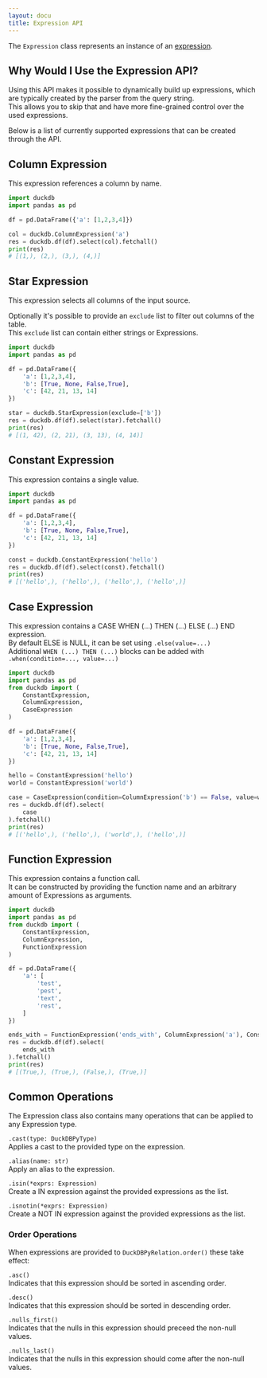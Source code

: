 ```yaml
---
layout: docu
title: Expression API
---
```


The `Expression` class represents an instance of an [expression](../../sql/expressions/overview).

## Why Would I Use the Expression API?

Using this API makes it possible to dynamically build up expressions, which are typically created by the parser from the query string.  
This allows you to skip that and have more fine-grained control over the used expressions.

Below is a list of currently supported expressions that can be created through the API.  

## Column Expression

This expression references a column by name.

```py
import duckdb
import pandas as pd

df = pd.DataFrame({'a': [1,2,3,4]})

col = duckdb.ColumnExpression('a')
res = duckdb.df(df).select(col).fetchall()
print(res)
# [(1,), (2,), (3,), (4,)]
```

## Star Expression

This expression selects all columns of the input source.  

Optionally it's possible to provide an `exclude` list to filter out columns of the table.  
This `exclude` list can contain either strings or Expressions.

```py
import duckdb
import pandas as pd

df = pd.DataFrame({
	'a': [1,2,3,4],
	'b': [True, None, False,True],
	'c': [42, 21, 13, 14]
})

star = duckdb.StarExpression(exclude=['b'])
res = duckdb.df(df).select(star).fetchall()
print(res)
# [(1, 42), (2, 21), (3, 13), (4, 14)]
```

## Constant Expression

This expression contains a single value.  

```py
import duckdb
import pandas as pd

df = pd.DataFrame({
	'a': [1,2,3,4],
	'b': [True, None, False,True],
	'c': [42, 21, 13, 14]
})

const = duckdb.ConstantExpression('hello')
res = duckdb.df(df).select(const).fetchall()
print(res)
# [('hello',), ('hello',), ('hello',), ('hello',)]
```

## Case Expression

This expression contains a CASE WHEN (...) THEN (...) ELSE (...) END expression.  
By default ELSE is NULL, it can be set using `.else(value=...)`  
Additional `WHEN (...) THEN (...)` blocks can be added with `.when(condition=..., value=...)`

```py
import duckdb
import pandas as pd
from duckdb import (
    ConstantExpression,
    ColumnExpression,
    CaseExpression
)

df = pd.DataFrame({
    'a': [1,2,3,4],
    'b': [True, None, False,True],
    'c': [42, 21, 13, 14]
})

hello = ConstantExpression('hello')
world = ConstantExpression('world')

case = CaseExpression(condition=ColumnExpression('b') == False, value=world).otherwise(hello)
res = duckdb.df(df).select(
    case
).fetchall()
print(res)
# [('hello',), ('hello',), ('world',), ('hello',)]
```

## Function Expression

This expression contains a function call.  
It can be constructed by providing the function name and an arbitrary amount of Expressions as arguments.

```py
import duckdb
import pandas as pd
from duckdb import (
    ConstantExpression,
    ColumnExpression,
    FunctionExpression
)

df = pd.DataFrame({
    'a': [
        'test',
        'pest',
        'text',
        'rest',
    ]
})

ends_with = FunctionExpression('ends_with', ColumnExpression('a'), ConstantExpression('est'))
res = duckdb.df(df).select(
    ends_with
).fetchall()
print(res)
# [(True,), (True,), (False,), (True,)]
```

## Common Operations

The Expression class also contains many operations that can be applied to any Expression type.  

`.cast(type: DuckDBPyType)`  
Applies a cast to the provided type on the expression.

`.alias(name: str)`  
Apply an alias to the expression.

`.isin(*exprs: Expression)`  
Create a IN expression against the provided expressions as the list.

`.isnotin(*exprs: Expression)`  
Create a NOT IN expression against the provided expressions as the list.

### Order Operations

When expressions are provided to `DuckDBPyRelation.order()` these take effect:

`.asc()`  
Indicates that this expression should be sorted in ascending order.

`.desc()`  
Indicates that this expression should be sorted in descending order.

`.nulls_first()`  
Indicates that the nulls in this expression should preceed the non-null values.

`.nulls_last()`  
Indicates that the nulls in this expression should come after the non-null values.
